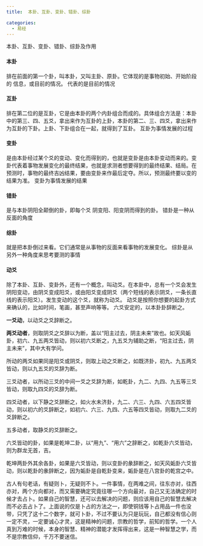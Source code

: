 ```yaml
---
title:  本卦、互卦、变卦、错卦、综卦

categories:
  - 易经
---
```

本卦、互卦、变卦、错卦、综卦及作用
<!--more-->


#### 本卦
排在前面的第一个卦，叫本卦，又叫主卦、原卦。它体现的是事物初始、开始阶段的 信息，或目前的情况。
代表的是目前的情况
#### 互卦
排在第二位的是互卦，它是由本卦的两个内卦组合而成的。具体组合方法是：本卦中的第三、四、五爻，拿出来作为互卦的上卦，本卦的第二、三、四爻，拿出来作为互卦的下卦。上卦、下卦组合在一起，就得到了互卦。
互卦为事情发展的过程
#### 变卦
是由本卦经过某个爻的变动、变化而得到的，也就是变卦是由本卦变动而来的。变卦代表着事物发展变化的最终结果，也就是求测者想要得到的最终结果、结局。在预测时，事物的最终吉凶结果，要由变卦来作最后定夺。所以，预测最终要以变的结果为准。
变卦为事情发展的结果
#### 错卦
是与本卦阴阳全颠倒的卦，即每个爻 阴变阳、阳变阴而得到的卦。
错卦是一种从反面的角度
#### 综卦
就是把本卦倒过来看。它们通常是从事物的反面来看事物的发展变化。
综卦是从另外一种角度来思考要测的事情
#### 动爻
除了本卦、互卦、变卦外，还有一个概念，叫动爻。在本卦中，总有一个爻会发生阴阳变动，由阴爻变成阳爻，或由阳爻变成阴爻（两个短线的表示阴爻，一条长直线的表示阳爻）。发生变动的这个爻，就称为动爻。
动爻是按照你想要的起卦方式来确认的，比如时间，笔画，甚至声响等等。
六爻安定的，以本卦卦辞断之。

**一爻动**，以动爻之爻辞断之。

**两爻动者**，则取阴爻之爻辞以为断，盖以“阳主过去，阴主未来”故也。如天风姤 卦，初六、九五两爻皆动，则以初六爻断之，九五爻为辅助之断，“阳主过去，阴主未来”，其中大有学问。

所动的两爻如果同是阳爻或阴爻，则取上动之爻断之，如既济卦，初九、九五两爻皆动，则以九五爻的爻辞为断。

三爻动者，以所动三爻的中间一爻之爻辞为断，如乾卦，九二、九四、九五等三爻皆动，则取九四爻的爻辞为断。

四爻动者，以下静之爻辞断之，如火水未济卦，九二、六三、九四、六五四爻皆动，则以初六的爻辞断之，如初六、六三、九四、六五等四爻皆动，则取九二爻的爻辞断之。

五多动者，取静爻的爻辞断之。

六爻皆动的卦，如果是乾坤二卦，以“用九”、“用六”之辞断之，如乾卦六爻皆动，则为群龙无首，吉。

乾坤两卦外其余各卦，如果是六爻皆动，则以变卦的彖辞断之，如天风姤卦六爻皆动，则以乾卦的彖辞断之，因为姤卦是自乾卦变来，姤卦是在八宫卦的乾宫之中。

古人有句老话，有疑则卜，无疑则不卜。一件事情，在两难之间，往东亦对，往西亦对，两个方向都对，而又需要确定究竟往哪一个方向最对，自己又无法确定的时候才去占卜。如果自己的智慧，还可以去解决的问题，则应该用自己的智慧去解决而不必去占卜了。上面说的仅是卜占的方法之一，即使铜钱等卜占用品一件也没带，只凭了这十二个数字，就可卜卦，不过不要认为只是玩玩，自己都没有信心则一定不灵，一定要诚心才灵，这是精神的问题，宗教的哲学，前知的哲学。一个人真到万难的时候，本身的智慧、精神的潜能才发挥得出来，这是一种智慧之学，而不是宗教信仰，千万不要迷信。

